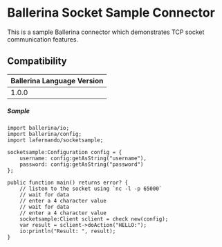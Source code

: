 # Ballerina Socket Sample Connector

This is a sample Ballerina connector which demonstrates TCP socket communication features.

## Compatibility
| Ballerina Language Version 
| -------------------------- 
| 1.0.0                     

##### Sample

```ballerina
import ballerina/io;
import ballerina/config;
import lafernando/socketsample;

socketsample:Configuration config = {
    username: config:getAsString("username"),
    password: config:getAsString("password")
};

public function main() returns error? {
    // listen to the socket using `nc -l -p 65000`
    // wait for data
    // enter a 4 character value
    // wait for data
    // enter a 4 character value
    socketsample:Client sclient = check new(config);
    var result = sclient->doAction("HELLO:");
    io:println("Result: ", result);
}
```
